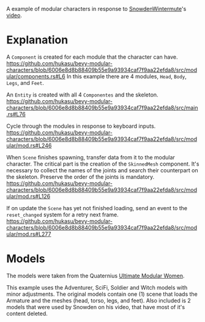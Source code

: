A example of modular characters in response to [SnowdenWintermute](https://github.com/SnowdenWintermute/bevy-modular-characters-proof-of-concept)'s [video](https://www.youtube.com/watch?v=jbYDljqf4kg).

# Explanation

A `Component` is created for each module that the character can have.  
https://github.com/hukasu/bevy-modular-characters/blob/6006e8d8b88409b55e9a93934caf7f9aa22efda8/src/modular/components.rs#L6
In this example there are 4 modules, `Head`, `Body`, `Legs`, and `Feet`.

An `Entity` is created with all 4 `Componentes` and the skeleton.
https://github.com/hukasu/bevy-modular-characters/blob/6006e8d8b88409b55e9a93934caf7f9aa22efda8/src/main.rs#L76

Cycle through the modules in response to keyboard inputs.  
https://github.com/hukasu/bevy-modular-characters/blob/6006e8d8b88409b55e9a93934caf7f9aa22efda8/src/modular/mod.rs#L246

When `Scene` finishes spawning, transfer data from it to the modular character. The critical part is the creation of
the `SkinnedMesh` component. It's necessary to collect the names of the joints and search their counterpart on the skeleton.
Preserve the order of the joints is mandatory.  
https://github.com/hukasu/bevy-modular-characters/blob/6006e8d8b88409b55e9a93934caf7f9aa22efda8/src/modular/mod.rs#L126

If on update the `Scene` has yet not finished loading, send an event to the `reset_changed` system for a retry next frame.  
https://github.com/hukasu/bevy-modular-characters/blob/6006e8d8b88409b55e9a93934caf7f9aa22efda8/src/modular/mod.rs#L277

# Models
The models were taken from the Quaternius [Ultimate Modular Women](https://quaternius.com/packs/ultimatemodularwomen.html).  

This example uses the Adventurer, SciFi, Soldier and Witch models with minor adjustments. The original
models contain one (1) scene that loads the Armature and the meshes (head, torso, legs, and feet). Also included
is 2 models that were used by Snowden on his video, that have most of it's content deleted.